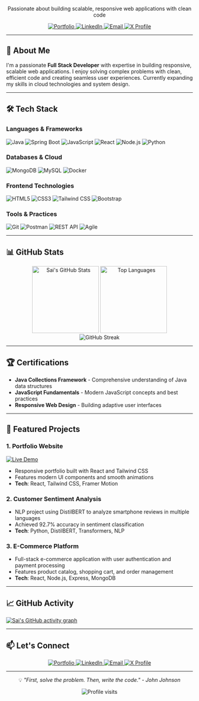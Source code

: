 
<div align="center">
<!--   <img src="https://readme-typing-svg.demolab.com?font=Fira+Code&weight=600&size=30&duration=4000&pause=1000&color=4F46E5&center=true&vCenter=true&width=500&lines=Hello+World!+👋;I'm+Sai+Kumar+💻;Full+Stack+Developer+🚀" alt="Typing animation" /> -->
  
  <p>Passionate about building scalable, responsive web applications with clean code</p>
  
  <div>
    <a href="https://sai-gudipati.netlify.app" target="_blank">
      <img src="https://img.shields.io/badge/Portfolio-%23000000.svg?style=for-the-badge&logo=firefox&logoColor=#FF7139" alt="Portfolio">
    </a>
    <a href="https://www.linkedin.com/in/sai-kumar-gsk/" target="_blank">
      <img src="https://img.shields.io/badge/LinkedIn-%230077B5.svg?style=for-the-badge&logo=linkedin&logoColor=white" alt="LinkedIn">
    </a>
    <a href="mailto:saigudipati9000@gmail.com">
      <img src="https://img.shields.io/badge/Email-%23D14836.svg?style=for-the-badge&logo=gmail&logoColor=white" alt="Email">
    </a>
    <a href="https://x.com/SAIKUMARSAIG" target="_blank">
      <img src="https://img.shields.io/badge/X-%23000000.svg?style=for-the-badge&logo=x&logoColor=white" alt="X Profile">
    </a>
  </div>
</div>

---

## 🚀 About Me

I'm a passionate **Full Stack Developer** with expertise in building responsive, scalable web applications. I enjoy solving complex problems with clean, efficient code and creating seamless user experiences. Currently expanding my skills in cloud technologies and system design.

---

## 🛠️ Tech Stack

### Languages & Frameworks
![Java](https://img.shields.io/badge/Java-ED8B00?style=for-the-badge&logo=openjdk&logoColor=white)
![Spring Boot](https://img.shields.io/badge/Spring_Boot-6DB33F?style=for-the-badge&logo=springboot&logoColor=white)
![JavaScript](https://img.shields.io/badge/JavaScript-F7DF1E?style=for-the-badge&logo=javascript&logoColor=black)
![React](https://img.shields.io/badge/React-20232A?style=for-the-badge&logo=react&logoColor=61DAFB)
![Node.js](https://img.shields.io/badge/Node.js-339933?style=for-the-badge&logo=nodedotjs&logoColor=white)
![Python](https://img.shields.io/badge/Python-3776AB?style=for-the-badge&logo=python&logoColor=white)

### Databases & Cloud
![MongoDB](https://img.shields.io/badge/MongoDB-47A248?style=for-the-badge&logo=mongodb&logoColor=white)
![MySQL](https://img.shields.io/badge/MySQL-4479A1?style=for-the-badge&logo=mysql&logoColor=white)
![Docker](https://img.shields.io/badge/Docker-2496ED?style=for-the-badge&logo=docker&logoColor=white)

### Frontend Technologies
![HTML5](https://img.shields.io/badge/HTML5-E34F26?style=for-the-badge&logo=html5&logoColor=white)
![CSS3](https://img.shields.io/badge/CSS3-1572B6?style=for-the-badge&logo=css3&logoColor=white)
![Tailwind CSS](https://img.shields.io/badge/Tailwind_CSS-38B2AC?style=for-the-badge&logo=tailwind-css&logoColor=white)
![Bootstrap](https://img.shields.io/badge/Bootstrap-7952B3?style=for-the-badge&logo=bootstrap&logoColor=white)

### Tools & Practices
![Git](https://img.shields.io/badge/Git-F05032?style=for-the-badge&logo=git&logoColor=white)
![Postman](https://img.shields.io/badge/Postman-FF6C37?style=for-the-badge&logo=postman&logoColor=white)
![REST API](https://img.shields.io/badge/REST_API-005571?style=for-the-badge&logo=rest&logoColor=white)
![Agile](https://img.shields.io/badge/Agile-FF4500?style=for-the-badge&logo=scrum&logoColor=white)

---

## 📊 GitHub Stats

<div align="center">
  <img height="180em" src="https://github-readme-stats.vercel.app/api?username=SAIKUMARSAIG&show_icons=true&theme=radical&hide_border=true&count_private=true&include_all_commits=true" alt="Sai's GitHub Stats" />
  <img height="180em" src="https://github-readme-stats.vercel.app/api/top-langs/?username=SAIKUMARSAIG&layout=compact&theme=radical&hide_border=true&langs_count=8" alt="Top Languages" />
</div>

<div align="center">
  <img src="https://github-readme-streak-stats.herokuapp.com/?user=SAIKUMARSAIG&theme=radical&hide_border=true" alt="GitHub Streak" />
</div>

---

## 🏆 Certifications

- **Java Collections Framework** - Comprehensive understanding of Java data structures
- **JavaScript Fundamentals** - Modern JavaScript concepts and best practices
- **Responsive Web Design** - Building adaptive user interfaces

---

## 💼 Featured Projects

### 1. Portfolio Website
[![Live Demo](https://img.shields.io/badge/Live_Demo-000000?style=for-the-badge&logo=netlify&logoColor=00C7B7)](https://sai-gudipati.netlify.app)
- Responsive portfolio built with React and Tailwind CSS
- Features modern UI components and smooth animations
- **Tech**: React, Tailwind CSS, Framer Motion

### 2. Customer Sentiment Analysis
- NLP project using DistilBERT to analyze smartphone reviews in multiple languages
- Achieved 92.7% accuracy in sentiment classification
- **Tech**: Python, DistilBERT, Transformers, NLP

### 3. E-Commerce Platform
- Full-stack e-commerce application with user authentication and payment processing
- Features product catalog, shopping cart, and order management
- **Tech**: React, Node.js, Express, MongoDB

---

## 📈 GitHub Activity

<!-- GitHub Activity Graph -->
[![Sai's GitHub activity graph](https://github-readme-activity-graph.vercel.app/graph?username=SAIKUMARSAIG&theme=react-dark&hide_border=true&area=true)](https://github.com/SAIKUMARSAIG)

---

## 📫 Let's Connect

<div align="center">
  <a href="https://sai-gudipati.netlify.app" target="_blank">
    <img src="https://img.shields.io/badge/Portfolio-000000?style=for-the-badge&logo=About.me&logoColor=white" alt="Portfolio">
  </a>
  <a href="https://www.linkedin.com/in/sai-kumar-gsk/" target="_blank">
    <img src="https://img.shields.io/badge/LinkedIn-0A66C2?style=for-the-badge&logo=linkedin&logoColor=white" alt="LinkedIn">
  </a>
  <a href="mailto:saigudipati9000@gmail.com">
    <img src="https://img.shields.io/badge/Email-EA4335?style=for-the-badge&logo=gmail&logoColor=white" alt="Email">
  </a>
  <a href="https://x.com/SAIKUMARSAIG" target="_blank">
    <img src="https://img.shields.io/badge/X-000000?style=for-the-badge&logo=x&logoColor=white" alt="X Profile">
  </a>
</div>

---

<div align="center">
  <p>💡 <i>"First, solve the problem. Then, write the code." - John Johnson</i></p>
  <img src="https://visitcount.itsvg.in/api?id=SAIKUMARSAIG&icon=0&color=0" alt="Profile visits" />
</div>
